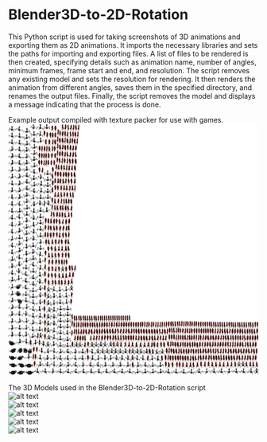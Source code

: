 # Blender3D-to-2D-Rotation
This Python script is used for taking screenshots of 3D animations and exporting them as 2D animations. It imports the necessary libraries and sets the paths for importing and exporting files. A list of files to be rendered is then created, specifying details such as animation name, number of angles, minimum frames, frame start and end, and resolution. The script removes any existing model and sets the resolution for rendering. It then renders the animation from different angles, saves them in the specified directory, and renames the output files. Finally, the script removes the model and displays a message indicating that the process is done.<br>

Example output compiled with texture packer for use with games.<br>
![alt text](https://raw.githubusercontent.com/FentusGames/Blender3D-to-2D-Rotation/main/graphics.png)<br>

The 3D Models used in the Blender3D-to-2D-Rotation script<br>
![alt text](https://cdn.discordapp.com/attachments/440023439982723082/788226049409417276/GIF.gif)<br>
![alt text](https://cdn.discordapp.com/attachments/440023439982723082/787844096857341972/unknown.png)<br>
![alt text](https://cdn.discordapp.com/attachments/440023439982723082/787844119325179934/unknown.png)<br>
![alt text](https://cdn.discordapp.com/attachments/460346519753719820/759276542626627604/GIF.gif)<br>
![alt text](https://cdn.discordapp.com/attachments/359181069196460064/736354841890127963/GIF.gif)<br>
